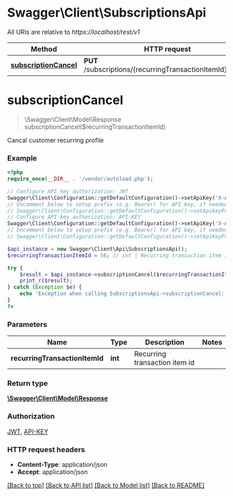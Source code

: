 # Swagger\Client\SubscriptionsApi

All URIs are relative to *https://localhost/rest/v1*

Method | HTTP request | Description
------------- | ------------- | -------------
[**subscriptionCancel**](SubscriptionsApi.md#subscriptionCancel) | **PUT** /subscriptions/{recurringTransactionItemId}/cancel | 


# **subscriptionCancel**
> \Swagger\Client\Model\Response subscriptionCancel($recurringTransactionItemId)



Cancal customer recurring profile

### Example
```php
<?php
require_once(__DIR__ . '/vendor/autoload.php');

// Configure API key authorization: JWT
Swagger\Client\Configuration::getDefaultConfiguration()->setApiKey('X-Authorization-JWT', 'YOUR_API_KEY');
// Uncomment below to setup prefix (e.g. Bearer) for API key, if needed
// Swagger\Client\Configuration::getDefaultConfiguration()->setApiKeyPrefix('X-Authorization-JWT', 'Bearer');
// Configure API key authorization: API-KEY
Swagger\Client\Configuration::getDefaultConfiguration()->setApiKey('X-API-KEY', 'YOUR_API_KEY');
// Uncomment below to setup prefix (e.g. Bearer) for API key, if needed
// Swagger\Client\Configuration::getDefaultConfiguration()->setApiKeyPrefix('X-API-KEY', 'Bearer');

$api_instance = new Swagger\Client\Api\SubscriptionsApi();
$recurringTransactionItemId = 56; // int | Recurring transaction item id

try {
    $result = $api_instance->subscriptionCancel($recurringTransactionItemId);
    print_r($result);
} catch (Exception $e) {
    echo 'Exception when calling SubscriptionsApi->subscriptionCancel: ', $e->getMessage(), PHP_EOL;
}
?>
```

### Parameters

Name | Type | Description  | Notes
------------- | ------------- | ------------- | -------------
 **recurringTransactionItemId** | **int**| Recurring transaction item id |

### Return type

[**\Swagger\Client\Model\Response**](../Model/Response.md)

### Authorization

[JWT](../../README.md#JWT), [API-KEY](../../README.md#API-KEY)

### HTTP request headers

 - **Content-Type**: application/json
 - **Accept**: application/json

[[Back to top]](#) [[Back to API list]](../../README.md#documentation-for-api-endpoints) [[Back to Model list]](../../README.md#documentation-for-models) [[Back to README]](../../README.md)

